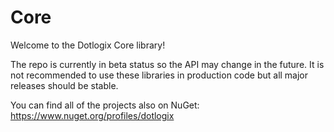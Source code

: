 # Core

Welcome to the Dotlogix Core library!

The repo is currently in beta status so the API may change in the future. It is not recommended to use these libraries in production code but all major releases should be stable.

You can find all of the projects also on NuGet: https://www.nuget.org/profiles/dotlogix
